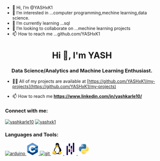 - 👋 Hi, I’m @YASHxK1
- 👀 I’m interested in ...computer programming,mechine learning,data science.
- 🌱 I’m currently learning ...sql
- 💞️ I’m looking to collaborate on ...mechine learning projects
- 📫 How to reach me ...github.com/YASHxK1

<h1 align="center">Hi 👋, I'm YASH</h1>
<h3 align="center">Data Science/Analytics and Machine Learning Enthusiast.</h3>

- 👨‍💻 All of my projects are available at [https://github.com/YASHxK1/my-projects](https://github.com/YASHxK1/my-projects)

- 📫 How to reach me **https://www.linkedin.com/in/yashkarle10/**

<h3 align="left">Connect with me:</h3>
<p align="left">
<a href="https://linkedin.com/in/yashkarle10" target="blank"><img align="center" src="https://raw.githubusercontent.com/rahuldkjain/github-profile-readme-generator/master/src/images/icons/Social/linked-in-alt.svg" alt="yashkarle10" height="30" width="40" /></a>
<a href="https://www.leetcode.com/yashxk1" target="blank"><img align="center" src="https://raw.githubusercontent.com/rahuldkjain/github-profile-readme-generator/master/src/images/icons/Social/leet-code.svg" alt="yashxk1" height="30" width="40" /></a>
</p>

<h3 align="left">Languages and Tools:</h3>
<p align="left"> <a href="https://www.arduino.cc/" target="_blank" rel="noreferrer"> <img src="https://cdn.worldvectorlogo.com/logos/arduino-1.svg" alt="arduino" width="40" height="40"/> </a> <a href="https://www.w3schools.com/cpp/" target="_blank" rel="noreferrer"> <img src="https://raw.githubusercontent.com/devicons/devicon/master/icons/cplusplus/cplusplus-original.svg" alt="cplusplus" width="40" height="40"/> </a> <a href="https://git-scm.com/" target="_blank" rel="noreferrer"> <img src="https://www.vectorlogo.zone/logos/git-scm/git-scm-icon.svg" alt="git" width="40" height="40"/> </a> <a href="https://www.linux.org/" target="_blank" rel="noreferrer"> <img src="https://raw.githubusercontent.com/devicons/devicon/master/icons/linux/linux-original.svg" alt="linux" width="40" height="40"/> </a> <a href="https://pandas.pydata.org/" target="_blank" rel="noreferrer"> <img src="https://raw.githubusercontent.com/devicons/devicon/2ae2a900d2f041da66e950e4d48052658d850630/icons/pandas/pandas-original.svg" alt="pandas" width="40" height="40"/> </a> <a href="https://www.python.org" target="_blank" rel="noreferrer"> <img src="https://raw.githubusercontent.com/devicons/devicon/master/icons/python/python-original.svg" alt="python" width="40" height="40"/> </a> </p>

